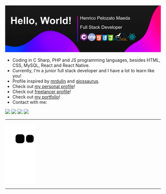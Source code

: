 ![WELCOME](https://github.com/henricomaeda/henricomaeda/blob/main/welcome.png)

- Coding in C Sharp, PHP and JS programming languages, besides HTML, CSS, MySQL, React and React Native.
- Currently, I'm a junior full stack developer and I have a lot to learn like you!
- Profile inspired by [mrdulin](https://github.com/mrdulin) and [giossaurus](https://github.com/giossaurus).
- Check out [my personal profile](https://www.instagram.com/henrico.maeda)!
- Check out [freelancer profile]([https://www.instagram.com/henrico.maeda](https://www.workana.com/freelancer/d220829aa93b02250bf78581d2e7496b))!
- Check out [my portfolio](https://www.linkedin.com/in/henricomaeda)!
- Contact with me:

<a href="https://api.whatsapp.com/send?phone=5512981521877" target="_blank"><img src="https://img.shields.io/badge/WhatsApp-25D366?style=for-the-badge&logo=whatsapp&logoColor=white"></a>
<a href="https://www.linkedin.com/in/henricomaeda" target="_blank"><img src="https://img.shields.io/badge/-LinkedIn-%230077B5?style=for-the-badge&logo=linkedin&logoColor=white" target="_blank"></a>
<a href="https://instagram.com/henrico.maeda" target="_blank"><img src="https://img.shields.io/badge/-Instagram-%23E4405F?style=for-the-badge&logo=instagram&logoColor=white" target="_blank"></a>
<a href="mailto:henrico.maeda@gmail.com"><img src="https://img.shields.io/badge/Gmail-D14836?style=for-the-badge&logo=gmail&logoColor=white" target="_blank"></a>

<hr />

![Snake animation](https://github.com/henricomaeda/henricomaeda/blob/output/github-contribution-grid-snake.svg)

<hr />
